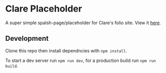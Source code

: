 # Clare Placeholder

A super simple spalsh-page/placeholder for Clare's folio site. View it [here](https://clare-placeholder.netlify.com/).

## Development

Clone this repo then install dependncies with `npm install`.

To start a dev server run `npm run dev`, for a production build run `npm run build`.

